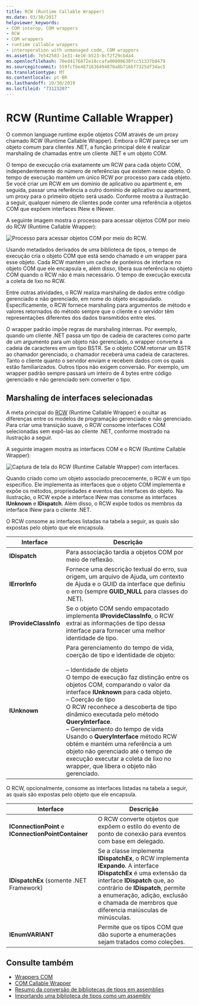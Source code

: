 ```yaml
---
title: RCW (Runtime Callable Wrapper)
ms.date: 03/30/2017
helpviewer_keywords:
- COM interop, COM wrappers
- RCW
- COM wrappers
- runtime callable wrappers
- interoperation with unmanaged code, COM wrappers
ms.assetid: 7e542583-1e31-4e10-b523-8cf2f29cb4a4
ms.openlocfilehash: 70ed4176872e18ccafa00808630fcc51337b8479
ms.sourcegitcommit: 559fcfbe4871636494870a8b716bf7325df34ac5
ms.translationtype: MT
ms.contentlocale: pt-BR
ms.lasthandoff: 10/30/2019
ms.locfileid: "73123207"
---
```

# <a name="runtime-callable-wrapper"></a>RCW (Runtime Callable Wrapper)
O common language runtime expõe objetos COM através de um proxy chamado RCW (Runtime Callable Wrapper). Embora o RCW pareça ser um objeto comum para clientes .NET, a função principal dele é realizar marshaling de chamadas entre um cliente .NET e um objeto COM.  
  
 O tempo de execução cria exatamente um RCW para cada objeto COM, independentemente do número de referências que existem nesse objeto. O tempo de execução mantém um único RCW por processo para cada objeto.  Se você criar um RCW em um domínio de aplicativo ou apartment e, em seguida, passar uma referência a outro domínio de aplicativo ou apartment, um proxy para o primeiro objeto será usado.  Conforme mostra a ilustração a seguir, qualquer número de clientes pode conter uma referência a objetos COM que expõem interfaces INew e INewer.  

A seguinte imagem mostra o processo para acessar objetos COM por meio do RCW (Runtime Callable Wrapper):

 ![Processo para acessar objetos COM por meio do RCW.](./media/runtime-callable-wrapper/runtime-callable-wrapper.gif)  

 Usando metadados derivados de uma biblioteca de tipos, o tempo de execução cria o objeto COM que está sendo chamado e um wrapper para esse objeto. Cada RCW mantém um cache de ponteiros de interface no objeto COM que ele encapsula e, além disso, libera sua referência no objeto COM quando o RCW não é mais necessário. O tempo de execução executa a coleta de lixo no RCW.  
  
 Entre outras atividades, o RCW realiza marshaling de dados entre código gerenciado e não gerenciado, em nome do objeto encapsulado. Especificamente, o RCW fornece marshaling para argumentos de método e valores retornados do método sempre que o cliente e o servidor têm representações diferentes dos dados transmitidos entre eles.  
  
 O wrapper padrão impõe regras de marshaling internas. Por exemplo, quando um cliente .NET passa um tipo de cadeia de caracteres como parte de um argumento para um objeto não gerenciado, o wrapper converte a cadeia de caracteres em um tipo BSTR. Se o objeto COM retornar um BSTR ao chamador gerenciado, o chamador receberá uma cadeia de caracteres. Tanto o cliente quanto o servidor enviam e recebem dados com os quais estão familiarizados. Outros tipos não exigem conversão. Por exemplo, um wrapper padrão sempre passará um inteiro de 4 bytes entre código gerenciado e não gerenciado sem converter o tipo.  
  
## <a name="marshaling-selected-interfaces"></a>Marshaling de interfaces selecionadas  
 A meta principal do [RCW](runtime-callable-wrapper.md) (Runtime Callable Wrapper) é ocultar as diferenças entre os modelos de programação gerenciado e não gerenciado. Para criar uma transição suave, o RCW consome interfaces COM selecionadas sem expô-las ao cliente .NET, conforme mostrado na ilustração a seguir. 

 A seguinte imagem mostra as interfaces COM e o RCW (Runtime Callable Wrapper): 
  
 ![Captura de tela do RCW (Runtime Callable Wrapper) com interfaces.](./media/runtime-callable-wrapper/runtime-callable-wrapper-interfaces.gif)  
  
 Quando criado como um objeto associado precocemente, o RCW é um tipo específico. Ele implementa as interfaces que o objeto COM implementa e expõe os métodos, propriedades e eventos das interfaces do objeto. Na ilustração, o RCW expõe a interface INew mas consome as interfaces **IUnknown** e **IDispatch**. Além disso, o RCW expõe todos os membros da interface INew para o cliente .NET.  
  
 O RCW consome as interfaces listadas na tabela a seguir, as quais são expostas pelo objeto que ele encapsula.  
  
|Interface|Descrição|  
|---------------|-----------------|  
|**IDispatch**|Para associação tardia a objetos COM por meio de reflexão.|  
|**IErrorInfo**|Fornece uma descrição textual do erro, sua origem, um arquivo de Ajuda, um contexto de Ajuda e o GUID da interface que definiu o erro (sempre **GUID_NULL** para classes do .NET).|  
|**IProvideClassInfo**|Se o objeto COM sendo empacotado implementa **IProvideClassInfo**, o RCW extrai as informações de tipo dessa interface para fornecer uma melhor identidade de tipo.|  
|**IUnknown**|Para gerenciamento do tempo de vida, coerção de tipo e identidade de objeto:<br /><br /> – Identidade de objeto<br />     O tempo de execução faz distinção entre os objetos COM, comparando o valor da interface **IUnknown** para cada objeto.<br />– Coerção de tipo<br />     O RCW reconhece a descoberta de tipo dinâmico executada pelo método **QueryInterface**.<br />– Gerenciamento do tempo de vida<br />     Usando o **QueryInterface** método RCW obtém e mantém uma referência a um objeto não gerenciado até o tempo de execução executar a coleta de lixo no wrapper, que libera o objeto não gerenciado.|  
  
 O RCW, opcionalmente, consome as interfaces listadas na tabela a seguir, as quais são expostas pelo objeto que ele encapsula.  
  
|Interface|Descrição|  
|---------------|-----------------|  
|**IConnectionPoint** e **IConnectionPointContainer**|O RCW converte objetos que expõem o estilo do evento de ponto de conexão para eventos com base em delegado.|  
|**IDispatchEx** (somente .NET Framework) |Se a classe implementa **IDispatchEx**, o RCW implementa **IExpando**. A interface **IDispatchEx** é uma extensão da interface **IDispatch** que, ao contrário de **IDispatch**, permite a enumeração, adição, exclusão e chamada de membros que diferencia maiúsculas de minúsculas.|  
|**IEnumVARIANT**|Permite que os tipos COM que dão suporte a enumerações sejam tratados como coleções.|  
  
## <a name="see-also"></a>Consulte também

- [Wrappers COM](com-wrappers.md)
- [COM Callable Wrapper](com-callable-wrapper.md)
- [Resumo da conversão de bibliotecas de tipos em assemblies](https://docs.microsoft.com/previous-versions/dotnet/netframework-4.0/k83zzh38(v=vs.100))
- [Importando uma biblioteca de tipos como um assembly](../../framework/interop/importing-a-type-library-as-an-assembly.md)
